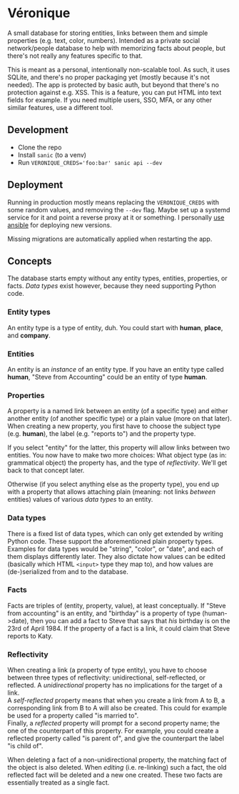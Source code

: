 # Véronique

A small database for storing entities, links between them and simple properties
(e.g. text, color, numbers). Intended as a private social network/people
database to help with memorizing facts about people, but there's not really any
features specific to that.

This is meant as a personal, intentionally non-scalable tool. As such, it uses
SQLite, and there's no proper packaging yet (mostly because it's not needed).
The app is protected by basic auth, but beyond that there's no protection
against e.g. XSS. This is a feature, you can put HTML into text fields for
example. If you need multiple users, SSO, MFA, or any other similar features,
use a different tool.

## Development

- Clone the repo
- Install `sanic` (to a venv)
- Run `VERONIQUE_CREDS='foo:bar' sanic api --dev`

## Deployment

Running in production mostly means replacing the `VERONIQUE_CREDS` with some
random values, and removing the `--dev` flag. Maybe set up a systemd service
for it and point a reverse proxy at it or something. I personally [use
ansible](https://github.com/L3viathan/ansibly/blob/master/roles/mainserver/tasks/veronique.yml)
for deploying new versions.

Missing migrations are automatically applied when restarting the app.

## Concepts

The database starts empty without any entity types, entities, properties, or
facts. _Data types_ exist however, because they need supporting Python code.

### Entity types

An entity type is a type of entity, duh. You could start with **human**,
**place**, and **company**.

### Entities

An entity is an _instance_ of an entity type. If you have an entity type called
**human**, "Steve from Accounting" could be an entity of type **human**.

### Properties

A property is a named link between an entity (of a specific type) and either
another entity (of another specific type) or a plain value (more on that
later). When creating a new property, you first have to choose the subject type
(e.g. **human**), the label (e.g. "reports to") and the property type.

If you select "entity" for the latter, this property will allow links between
two entities. You now have to make two more choices: What object type (as in:
grammatical object) the property has, and the type of _reflectivity_. We'll get
back to that concept later.

Otherwise (if you select anything else as the property type), you end up with a
property that allows attaching plain (meaning: not links _between_ entities)
values of various _data types_ to an entity.

### Data types

There is a fixed list of data types, which can only get extended by writing
Python code. These support the aforementioned plain property types. Examples
for data types would be "string", "color", or "date", and each of them displays
differently later. They also dictate how values can be edited (basically which
HTML `<input>` type they map to), and how values are (de-)serialized from and
to the database.

### Facts

Facts are triples of (entity, property, value), at least conceptually. If
"Steve from accounting" is an entity, and "birthday" is a property of type
(human-&gt;date), then you can add a fact to Steve that says that _his_
birthday is on the 23rd of April 1984. If the property of a fact is a link, it
could claim that Steve reports to Katy.

### Reflectivity

When creating a link (a property of type entity), you have to choose between
three types of reflectivity: unidirectional, self-reflected, or reflected.
A _unidirectional_ property has no implications for the target of a link.  
A _self-reflected_ property means that when you create a link from A to B, a
corresponding link from B to A will also be created. This could for example be
used for a property called "is married to".  
Finally, a _reflected_ property will prompt for a second property name; the one
of the counterpart of this property. For example, you could create a reflected
property called "is parent of", and give the counterpart the label "is child
of".

When deleting a fact of a non-unidirectional property, the matching fact of the
object is also deleted. When _editing_ (i.e. re-linking) such a fact, the old
reflected fact will be deleted and a new one created. These two facts are
essentially treated as a single fact.
